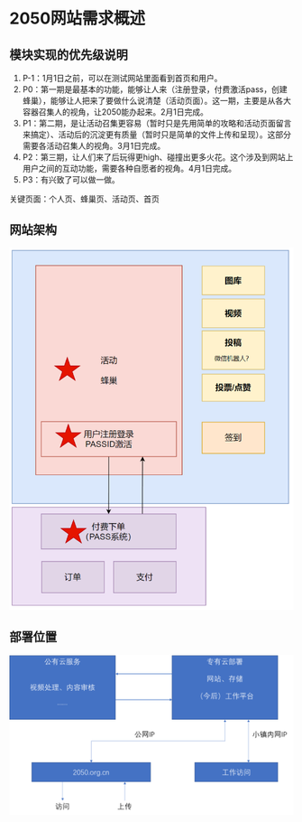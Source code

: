 # 2050网站需求概述

## 模块实现的优先级说明

1. P-1：1月1日之前，可以在测试网站里面看到首页和用户。
1. P0：第一期是最基本的功能，能够让人来（注册登录，付费激活pass，创建蜂巢），能够让人把来了要做什么说清楚（活动页面）。这一期，主要是从各大容器召集人的视角，让2050能办起来。2月1日完成。
1. P1：第二期，是让活动召集更容易（暂时只是先用简单的攻略和活动页面留言来搞定）、活动后的沉淀更有质量（暂时只是简单的文件上传和呈现）。这部分需要各活动召集人的视角。3月1日完成。
1. P2：第三期，让人们来了后玩得更high、碰撞出更多火花。这个涉及到网站上用户之间的互动功能，需要各种自愿者的视角。4月1日完成。
1. P3：有兴致了可以做一做。

关键页面：个人页、蜂巢页、活动页、首页

## 网站架构

![](1/arch.png)

## 部署位置

![](1/deploy.png)